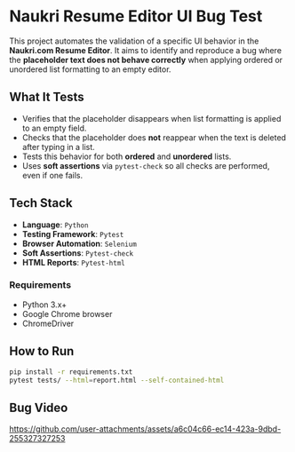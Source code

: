 # Naukri Resume Editor UI Bug Test

This project automates the validation of a specific UI behavior in the **Naukri.com Resume Editor**. It aims to identify and reproduce a bug where the **placeholder text does not behave correctly** when applying ordered or unordered list formatting to an empty editor.


## What It Tests

- Verifies that the placeholder disappears when list formatting is applied to an empty field.
- Checks that the placeholder does **not** reappear when the text is deleted after typing in a list.
- Tests this behavior for both **ordered** and **unordered** lists.
- Uses **soft assertions** via `pytest-check` so all checks are performed, even if one fails.


## Tech Stack

- **Language**: `Python`
- **Testing Framework**: `Pytest`
- **Browser Automation**: `Selenium`
- **Soft Assertions**: `Pytest-check`
- **HTML Reports**: `Pytest-html`


### Requirements

- Python 3.x+
- Google Chrome browser
- ChromeDriver


## How to Run
```bash
pip install -r requirements.txt
pytest tests/ --html=report.html --self-contained-html
```

## Bug Video

https://github.com/user-attachments/assets/a6c04c66-ec14-423a-9dbd-255327327253


